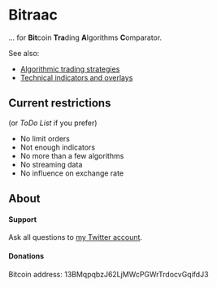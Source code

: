 # Bitraac

... for **Bit**coin **Tra**ding **A**lgorithms **C**omparator.

See also:

  * [Algorithmic trading strategies](http://en.wikipedia.org/wiki/Algorithmic_trading#Strategies)
  * [Technical indicators and overlays](http://stockcharts.com/school/doku.php?id=chart_school:technical_indicators)

## Current restrictions

(or _ToDo List_ if you prefer)

  * No limit orders
  * Not enough indicators
  * No more than a few algorithms
  * No streaming data
  * No influence on exchange rate

## About

#### Support

Ask all questions to [my Twitter account](http://www.twitter.com/marcdeverdelhan).

#### Donations

Bitcoin address: 13BMqpqbzJ62LjMWcPGWrTrdocvGqifdJ3 
